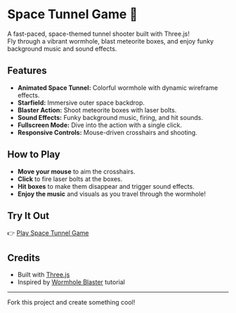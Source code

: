 # Space Tunnel Game 🚀

A fast-paced, space-themed tunnel shooter built with Three.js!  
Fly through a vibrant wormhole, blast meteorite boxes, and enjoy funky background music and sound effects.

## Features

- **Animated Space Tunnel:** Colorful wormhole with dynamic wireframe effects.
- **Starfield:** Immersive outer space backdrop.
- **Blaster Action:** Shoot meteorite boxes with laser bolts.
- **Sound Effects:** Funky background music, firing, and hit sounds.
- **Fullscreen Mode:** Dive into the action with a single click.
- **Responsive Controls:** Mouse-driven crosshairs and shooting.

## How to Play

- **Move your mouse** to aim the crosshairs.
- **Click** to fire laser bolts at the boxes.
- **Hit boxes** to make them disappear and trigger sound effects.
- **Enjoy the music** and visuals as you travel through the wormhole!

## Try It Out

👉 [Play Space Tunnel Game](https://the-karnox.github.io/space-tunnel-game/)

## Credits

- Built with [Three.js](https://threejs.org/)
- Inspired by [Wormhole Blaster](https://youtu.be/w_ku0HjutZI) tutorial

---

Fork this project and create something cool!
